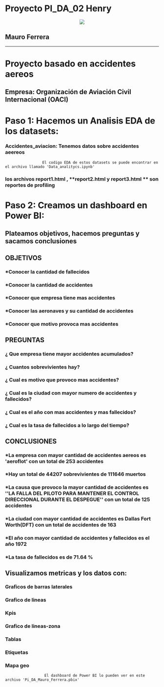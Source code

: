 # Proyecto PI_DA_02 **Henry** 

<p align="center">
<img src=https://tse4.mm.bing.net/th?id=OIP.oXJTTn5RmxMBpl-JNOrtzAAAAA&pid=Api&P=0&h=180
</p>

 ## **Mauro Ferrera**



<hr>  

# Proyecto basado en accidentes aereos
 ## Empresa: Organización de Aviación Civil Internacional (OACI) 

# Paso 1: Hacemos un Analisis EDA de los datasets:
### **Accidentes_aviacion:** Tenemos datos sobre accidentes aeereos 

                     El codigo EDA de estos datasets se puede encontrar en el archivo llamado 'Data_analitycs.ipynb'
### los archivos **report1.html** , **report2.html y **report3.html** ** son reportes de profiling 

# Paso 2: Creamos un dashboard en Power BI:
## Plateamos objetivos, hacemos preguntas y sacamos conclusiones
## OBJETIVOS

### *Conocer la cantidad de fallecidos

### *Conocer la cantidad de accidentes

### *Conocer que empresa tiene mas accidentes

### *Conocer  las aeronaves y su cantidad de accidentes

### *Conocer que motivo provoca mas accidentes

## PREGUNTAS

### ¿ Que empresa tiene mayor accidentes acumulados?

### ¿ Cuantos sobrevivientes hay?

### ¿ Cual es motivo que provoco mas accidentes?

### ¿ Cual es la ciudad con mayor numero de accidentes y fallecidos?

### ¿ Cual es el año con mas accidentes y mas fallecidos?

### ¿ Cual es la tasa de fallecidos a lo largo del tiempo?



## CONCLUSIONES

### *La empresa con mayor cantidad de accidentes aereos es 'aeroflot' con un total de 253 accidentes

### *Hay un total de 44207 sobrevivientes de 111646 muertos

### *La causa que provoco la mayor cantidad de accidentes es ''LA FALLA DEL PILOTO PARA MANTENER EL CONTROL DIRECCIONAL DURANTE EL DESPEGUE'' con un total de 125 accidentes 

### *La ciudad con mayor cantidad de accidentes es Dallas Fort Worth(DFT) con un total de accidentes de 163

### *El año con mayor cantidad de accidentes y fallecidos es el año 1972

### *La tasa de fallecidos es de 71.64 % 


## Visualizamos metricas y los datos con:
### Graficos de barras laterales
### Grafico de lineas
### Kpis
### Grafico de lineas-zona
### Tablas
### Etiquetas
### Mapa geo 

                      El dashboard de Power BI lo pueden ver en este archivo 'Pi_DA_Mauro_Ferrera.pbix'


